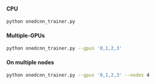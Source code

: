 #### CPU   
```bash   
python onedcnn_trainer.py     
```

#### Multiple-GPUs   
```bash   
python onedcnn_trainer.py --gpus '0,1,2,3'  
```   

#### On multiple nodes   
```bash  
python onedcnn_trainer.py --gpus '0,1,2,3' --nodes 4  
```   
